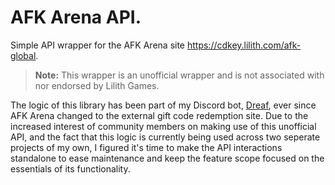 # AFK Arena API.

Simple API wrapper for the AFK Arena site https://cdkey.lilith.com/afk-global.

> **Note:** This wrapper is an unofficial wrapper and is not associated with nor endorsed by Lilith Games.

The logic of this library has been part of my Discord bot, [Dreaf](https://github.com/scragly/Dreaf), ever since AFK Arena changed to the external gift code redemption site. Due to the increased interest of community members on making use of this unofficial API, and the fact that this logic is currently being used across two seperate projects of my own, I figured it's time to make the API interactions standalone to ease maintenance and keep the feature scope focused on the essentials of its functionality.


